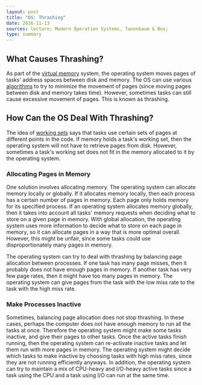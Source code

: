 ```yaml
---
layout: post
title: "OS: Thrashing"
date: 2016-11-13
sources: lecture; Modern Operation Systems, Tanenbaum & Bos;
type: summary
---
```


## What Causes Thrashing?
As part of the [virtual memory](https://cchen23.github.io/blog/2016/11/07/os-virtual-memory) system, the operating system moves pages of tasks' address spaces between disk and memory. The OS can use various [algorithms](https://cchen23.github.io/blog/2016/11/09/os-page-replacement-algorithms) to try to minimize the movement of pages (since moving pages between disk and memory takes time). However, sometimes tasks can still cause excessive movement of pages. This is known as thrashing.

## How Can the OS Deal With Thrashing?
The idea of [working sets](https://cchen23.github.io/blog/2016/11/09/os-page-replacement-algorithms#working-set) says that tasks use certain sets of pages at different points in the code. If memory holds a task's working set, then the operating system will not have to retrieve pages from disk. However, sometimes a task's working set does not fit in the memory allocated to it by the operating system.

### Allocating Pages in Memory
One solution involves allocating memory. The operating system can allocate memory locally or globally. If it allocates memory locally, then each process has a certain number of pages in memory. Each page only holds memory for its specified process. If an operating system allocates memory globally, then it takes into account all tasks' memory requests when deciding what to store on a given page in memory. With global allocation, the operating system uses more information to decide what to store on each page in memory, so it can allocate pages in a way that is more optimal overall. However, this might be unfair, since some tasks could use disproportionately many pages in memory.

The operating system can try to deal with thrashing by balancing page allocation between processes. If one task has many page misses, then it probably does not have enough pages in memory. If another task has very few page rates, then it might have too many pages in memory. The operating system can give pages from the task with the low miss rate to the task with the high miss rate.

### Make Processes Inactive
Sometimes, balancing page allocation does not stop thrashing. In these cases, perhaps the computer does not have enough memory to run all the tasks at once. Therefore the operating system might make some tasks inactive, and give their pages to other tasks. Once the active tasks finish running, then the operating system can re-activate inactive tasks and let them run with more pages in memory. The operating system might decide which tasks to make inactive by choosing tasks with high miss rates, since they are not running efficiently anyways. In addition, the operating system can try to maintain a mix of CPU-heavy and I/O-heavy active tasks since a task using the CPU and a task using I/O can run at the same time.
